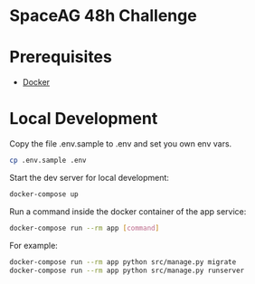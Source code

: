 # SpaceAG 48h Challenge

# Prerequisites

- [Docker](https://docs.docker.com/docker-for-mac/install/)  

# Local Development

Copy the file .env.sample to .env and set you own env vars.
```bash
cp .env.sample .env
```

Start the dev server for local development:
```bash
docker-compose up
```

Run a command inside the docker container of the app service:

```bash
docker-compose run --rm app [command]
```

For example:

```bash
docker-compose run --rm app python src/manage.py migrate
docker-compose run --rm app python src/manage.py runserver
```
